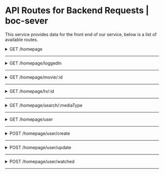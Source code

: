 # API Routes for Backend Requests | boc-sever

This service provides data for the front end of our service, below is a list of available routes.

<details>
  <summary>GET /homepage</summary>

 **Get Homepage**
----
  Returns json data for main fields in front end.

* **URL**

  /homepage

* **Method:**

  `GET`

*  **URL Params**

   **Required:**

   `null`

* **Data Params**

  None

* **Success Response:**

  * **Code:** 200 <br />
    **Content:**
    ```JSON
    [
      {
        "_id": "620c2fce3a0411a3d065e474",
        "id": 476669,
        "title": "The King's Man",
        "mediaType": "Movie",
        "recommended": [
            {
                "id": 718032,
                "mediaType": "Movie",
                "title": "Licorice Pizza",
                "rating": 7.105,
                "ratingCount": 263,
                "summary": "The story of Alana Kane and Gary Valentine growing up, running around and going through the treacherous navigation of first love in the San Fernando Valley, 1973.",
                "imgUrl": "https://www.themoviedb.org/t/p/w1280/jD98aUKHQZNAmrk0wQQ9wmNQPnP.jpg"
            }
        ],
        "summary": "As a collection of history's worst tyrants and criminal masterminds gather to plot a war to wipe out millions, one man must race against time to stop them.",
        "imgUrl": "https://www.themoviedb.org/t/p/w1280/aq4Pwv5Xeuvj6HZKtxyd23e6bE9.jpg",
        "popular": true,
        "__v": 0
      },
      ...
    ]
    ```

* **Error Response:**

  * **Code:** 404 NOT FOUND <br />
    **Content:** `{ error : "Could not fetch" }`

  OR

  * **Code:** 401 UNAUTHORIZED <br />
    **Content:** `{ error : "You are unauthorized to make this request." }`

* **Sample Call:**

  ```javascript
    $.ajax({
      url: "/homepage",
      dataType: "json",
      type : "GET",
      success : function(r) {
        console.log(r);
      }
    });
  ```
</details>

---

<details>
  <summary>GET /homepage/loggedIn</summary>

 **Get Homepage Logged In**
----
  Returns json data for main fields in front end, personalized for user.

* **URL**

  /homepage/loggedIn

* **Method:**

  `GET`

*  **URL Params**

   **Required:**

   `none`

* **Data Params**

  userId: Integer

* **Success Response:**

  * **Code:** 200 <br />
    **Content:**
    ```JSON
    [
      {
        "_id": "620c2fce3a0411a3d065e474",
        "id": 476669,
        "title": "The King's Man",
        "mediaType": "Movie",
        "recommended": [
            {
                "id": 718032,
                "mediaType": "Movie",
                "title": "Licorice Pizza",
                "rating": 7.105,
                "ratingCount": 263,
                "summary": "The story of Alana Kane and Gary Valentine growing up, running around and going through the treacherous navigation of first love in the San Fernando Valley, 1973.",
                "imgUrl": "https://www.themoviedb.org/t/p/w1280/jD98aUKHQZNAmrk0wQQ9wmNQPnP.jpg"
            }
        ],
        "summary": "As a collection of history's worst tyrants and criminal masterminds gather to plot a war to wipe out millions, one man must race against time to stop them.",
        "imgUrl": "https://www.themoviedb.org/t/p/w1280/aq4Pwv5Xeuvj6HZKtxyd23e6bE9.jpg",
        "popular": true,
        "__v": 0
      },
      ...
      "Watchlist": [
        {
          ...
        }
      ]
    ```

* **Error Response:**

  * **Code:** 404 NOT FOUND <br />
    **Content:** `{ error : "Could not fetch" }`

  OR

  * **Code:** 401 UNAUTHORIZED <br />
    **Content:** `{ error : "You are unauthorized to make this request." }`

* **Sample Call:**

  ```javascript
    $.ajax({
      url: "/homepage",
      dataType: "json",
      type : "GET",
      data: {
        userId: 000
      },
      success : function(r) {
        console.log(r);
      }
    });
  ```
</details>

---

<details>
  <summary>GET /homepage/movie/:id</summary>

 **Get Movie**
----
  Returns json data about a single movie.

* **URL**

  /homepage/movie/:id

* **Method:**

  `GET`

*  **URL Params**

   **Required:**

   `id=[integer]`

* **Data Params**

  None

* **Success Response:**

  * **Code:** 200 <br />
    **Content:**
    ```JSON
    {
        "_id": "620c2fce3a0411a3d065e474",
        "id": 476669,
        "title": "The King's Man",
        "mediaType": "Movie",
        "summary": "As a collection of history's worst tyrants and criminal masterminds gather to plot a war to wipe out millions, one man must race against time to stop them.",
        "imgUrl": "https://www.themoviedb.org/t/p/w1280/aq4Pwv5Xeuvj6HZKtxyd23e6bE9.jpg",
        "popular": true,
        "__v": 0
    }
      ```

* **Error Response:**

  * **Code:** 404 NOT FOUND <br />
    **Content:** `{ error : "User doesn't exist" }`

  OR

  * **Code:** 401 UNAUTHORIZED <br />
    **Content:** `{ error : "You are unauthorized to make this request." }`

* **Sample Call:**

  ```javascript
    $.ajax({
      url: "/users/1",
      dataType: "json",
      type : "GET",
      success : function(r) {
        console.log(r);
      }
    });
  ```
</details>

---

<details>
  <summary>GET /homepage/tv/:id</summary>

 **Get TV Show**
----
  Returns json data about a tv show.

* **URL**

  /homepage/tv/:id

* **Method:**

  `GET`

*  **URL Params**

   **Required:**

   `id=[integer]`

* **Data Params**

  None

* **Success Response:**

  * **Code:** 200 <br />
    **Content:**
    ```JSON
        {
        "_id": "620c2fce3a0411a3d065e474",
        "id": 476669,
        "title": "The King's Man",
        "mediaType": "TV",
        "summary": "As a collection of history's worst tyrants and criminal masterminds gather to plot a war to wipe out millions, one man must race against time to stop them.",
        "imgUrl": "https://www.themoviedb.org/t/p/w1280/aq4Pwv5Xeuvj6HZKtxyd23e6bE9.jpg",
        "popular": true,
        "__v": 0
    }
    ```

* **Error Response:**

  * **Code:** 404 NOT FOUND <br />
    **Content:** `{ error : "User doesn't exist" }`

  OR

  * **Code:** 401 UNAUTHORIZED <br />
    **Content:** `{ error : "You are unauthorized to make this request." }`

* **Sample Call:**

  ```javascript
    $.ajax({
      url: "/users/1",
      dataType: "json",
      type : "GET",
      success : function(r) {
        console.log(r);
      }
    });
  ```
</details>

---
<details>
  <summary>GET /homepage/search/:mediaType</summary>

 **Get Media**
----
  Returns json data about searched Media.

* **URL**

  /homepage/search/:mediaType

* **Method:**

  `GET`

*  **URL Params**

   **Required:**

   `meadiaType=Movie/Tv/Both`

* **Data Params**

  None

* **Success Response:**

  * **Code:** 200 <br />
    **Content:** `TBD`

* **Error Response:**

  * **Code:** 404 NOT FOUND <br />
    **Content:** `{ error : "Media Doesn't exist" }`

  OR

  * **Code:** 401 UNAUTHORIZED <br />
    **Content:** `{ error : "You are unauthorized to make this request." }`

* **Sample Call:**

  ```javascript
    $.ajax({
      url: "/users/1",
      dataType: "json",
      type : "GET",
      success : function(r) {
        console.log(r);
      }
    });
  ```
</details>

---

<details>
  <summary>GET /homepage/user</summary>

 **Get User**
----
  Returns json data about a single user.

* **URL**

  /homepage/user

* **Method:**

  `GET`

*  **URL Params**

   **Required:**

   None

* **Data Params**

  ```
  {username: 'email'}
  ```

* **Success Response:**

  * **Code:** 200 <br />
    **Content:** 
  ```
  {
      "_id": "620c6c024c1770d574948b43",
      "username": "email@gmail.com",
      "subscriptions": {
          "Apple iTunes": false,
          "Apple TV Plus": false,
          "Amazon Prime Video": false,
          "Disney Plus": false,
          "Google Play Movies": false,
          "HBO Max": false,
          "Hulu": false,
          "Netflix": false,
          "Paramount Plus": false,
          "Peacock": false,
          "YouTube": false
      },
      "watchHistory": [],
      "userId": 1,
      "createdDate": "2022-02-21T17:33:51.036Z"
  }
  ```

* **Error Response:**

  * **Code:** 404 NOT FOUND <br />
    **Content:** `{ error : "User doesn't exist" }`

  OR

  * **Code:** 401 UNAUTHORIZED <br />
    **Content:** `{ error : "You are unauthorized to make this request." }`

* **Sample Call:**

  ```javascript
    $.ajax({
      url: "/user",
      dataType: "json",
      data: {username: "email"},
      type : "GET",
      success : function(r) {
        console.log(r);
      }
    });
  ```
</details>

---

<details>
  <summary>POST /homepage/user/create</summary>

 **Post User**
----
 Posts User to database, then returns json data about user.

* **URL**

  /homepage/user/create

* **Method:**

  `POST`

*  **URL Params**

   **Required:**

   None

* **Data Params**

   ```
   {username: 'email'}
   ```

* **Success Response:**

  * **Code:** 201 <br />
    **Content:** 
    ```
    {
      "username": "email12345@gmail.com",
      "subscriptions": {
          "Apple iTunes": false,
          "Apple TV Plus": false,
          "Amazon Prime Video": false,
          "Disney Plus": false,
          "Google Play Movies": false,
          "HBO Max": false,
          "Hulu": false,
          "Netflix": false,
          "Paramount Plus": false,
          "Peacock": false,
          "YouTube": false
      },
      "watchHistory": [],
      "_id": "6213cd71ea39e2718ce3a6e5",
      "createdDate": "2022-02-21T17:35:45.159Z",
      "__v": 0
    }
    ```
  
  * **Code:** 200 <br />
    **Content:** 
    ```
    {
    "status": "User Already Exists",
    "userProfile": {
        "_id": "6213dbec1052d1acdcc7fbf2",
        "username": "email12345@gmail.com",
        "subscriptions": {
            "Apple iTunes": true,
            "Apple TV Plus": false,
            "Amazon Prime Video": true,
            "Disney Plus": false,
            "Google Play Movies": false,
            "HBO Max": false,
            "Hulu": false,
            "Netflix": false,
            "Paramount Plus": false,
            "Peacock": true,
            "Youtube": true
        },
        "watchHistory": {
            "shows": [],
            "movies": []
        },
        "createdDate": "2022-02-21T18:37:32.168Z",
        "__v": 0
      }
    }
    ```

* **Error Response:**

  * **Code:** 404 NOT FOUND <br />
    **Content:** `{ error : "User doesn't exist" }`

  OR

  * **Code:** 401 UNAUTHORIZED <br />
    **Content:** `{ error : "You are unauthorized to make this request." }`

* **Sample Call:**

  ```javascript
    $.ajax({
      url: "/homepage/user/create",
      dataType: "json",
      data: {username: 'email'},
      type : "POST",
      success : function(r) {
        console.log(r);
      }
    });
  ```
</details>

---

<details>
  <summary>POST /homepage/user/update</summary>

 **Post User**
----
 Update user subscriptions

* **URL**

  /homepage/user/update

* **Method:**

  `POST`

*  **URL Params**

   **Required:**

   None

* **Data Params**

    ```
    {
      username: 'email',
      subscriptions: {
        'Apple iTunes': 'boolean string',
        'Apple TV Plus': 'boolean string',
        'Amazon Prime Video': 'boolean string',
        'Disney Plus': 'boolean string',
        'Google Play Movies': 'boolean string',
        'HBO Max': 'boolean string',
        'Hulu': 'boolean string',
        'Netflix': 'boolean string',
        'Paramount Plus': 'boolean string',
        'Peacock': 'boolean string',
        'Youtube': 'boolean string'
      }
    }
    ```

* **Success Response:**

  * **Code:** 201 <br />
    **Content:** 
    ```
    {
      "_id": "620f13c27139767b49438b7d",
      "username": "email+5@gmail.com",
      "subscriptions": {
          "Apple iTunes": true,
          "Apple TV Plus": false,
          "Amazon Prime Video": true,
          "Disney Plus": false,
          "Google Play Movies": false,
          "HBO Max": false,
          "Hulu": false,
          "Netflix": false,
          "Paramount Plus": false,
          "Peacock": true,
          "Youtube": true
      },
      "watchHistory": [],
      "createdDate": "2022-02-18T03:34:26.666Z",
      "__v": 0
    }
    ```

* **Error Response:**

  * **Code:** 400 BAD REQUEST <br />
    **Content:** `Data Improperly Formatted`

* **Sample Call:**

  ```javascript
    $.ajax({
      url: "/homepage/user/create",
      dataType: "json",
      data: {
        username: 'email',
        subscriptions: {
            "Apple iTunes": 'true',
            "Apple TV Plus": 'false',
            "Amazon Prime Video": 'false',
            "Disney Plus": 'false',
            "Google Play Movies": 'false',
            "HBO Max": 'false',
            "Hulu": 'false',
            "Netflix": 'false',
            "Paramount Plus": 'false',
            "Peacock": 'false',
            "Youtube": 'false'
        }
      },
      type : "POST",
      success : function(r) {
        console.log(r);
      }
    });
  ```
</details>

---

<details>
  <summary>POST /homepage/user/watched</summary>

 **Post User**
----
 Update user with new watched show or movie

* **URL**

  /homepage/user/watched

* **Method:**

  `POST`

*  **URL Params**

   **Required:**

   None

* **Data Params**

    ```
    {
      username: 'email',
      watchedType: 'movies OR shows',
      watchedId: id integer
    }
    ```

* **Success Response:**

  * **Code:** 201 <br />
    **Content:** 
    ```
    {
      "_id": "620f13c27139767b49438b7d",
      "username": "email+5@gmail.com",
      "subscriptions": {
          "Apple iTunes": true,
          "Apple TV Plus": false,
          "Amazon Prime Video": true,
          "Disney Plus": false,
          "Google Play Movies": false,
          "HBO Max": false,
          "Hulu": false,
          "Netflix": false,
          "Paramount Plus": false,
          "Peacock": true,
          "Youtube": true
      },
      "watchHistory": {
        shows: [],
        movies: [123]  
      },
      "createdDate": "2022-02-18T03:34:26.666Z",
      "__v": 0
    }
    ```

* **Error Response:**

  * **Code:** 400 BAD REQUEST <br />
    **Content:** `Data Improperly Formatted`

  * **Code:** 200 OK <br />
    **Content:** `ID already added to ${watchType} watch list.`

* **Sample Call:**

  ```javascript
    $.ajax({
      url: "/homepage/user/create",
      dataType: "json",
      data: {
        username: 'email',
        watchedType: 'movies',
        watchedId: 123
      },
      type : "POST",
      success : function(r) {
        console.log(r);
      }
    });
  ```
</details>

---
